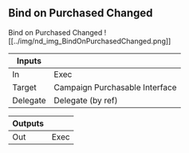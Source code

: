 ## Bind on Purchased Changed
Bind on Purchased Changed
![[../img/nd_img_BindOnPurchasedChanged.png]]

|Inputs||
|--|--|
| In | Exec |
| Target | Campaign Purchasable Interface |
| Delegate | Delegate (by ref) |

|Outputs||
|--|--|
| Out | Exec |
